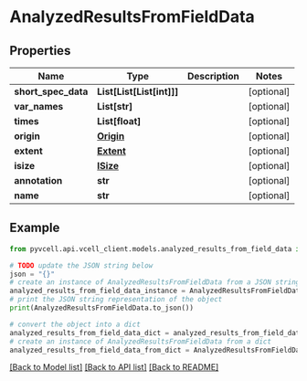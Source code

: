 # AnalyzedResultsFromFieldData

## Properties

| Name                | Type                      | Description | Notes      |
| ------------------- | ------------------------- | ----------- | ---------- |
| **short_spec_data** | **List[List[List[int]]]** |             | [optional] |
| **var_names**       | **List[str]**             |             | [optional] |
| **times**           | **List[float]**           |             | [optional] |
| **origin**          | [**Origin**](Origin.md)   |             | [optional] |
| **extent**          | [**Extent**](Extent.md)   |             | [optional] |
| **isize**           | [**ISize**](ISize.md)     |             | [optional] |
| **annotation**      | **str**                   |             | [optional] |
| **name**            | **str**                   |             | [optional] |

## Example

```python
from pyvcell.api.vcell_client.models.analyzed_results_from_field_data import AnalyzedResultsFromFieldData

# TODO update the JSON string below
json = "{}"
# create an instance of AnalyzedResultsFromFieldData from a JSON string
analyzed_results_from_field_data_instance = AnalyzedResultsFromFieldData.from_json(json)
# print the JSON string representation of the object
print(AnalyzedResultsFromFieldData.to_json())

# convert the object into a dict
analyzed_results_from_field_data_dict = analyzed_results_from_field_data_instance.to_dict()
# create an instance of AnalyzedResultsFromFieldData from a dict
analyzed_results_from_field_data_from_dict = AnalyzedResultsFromFieldData.from_dict(analyzed_results_from_field_data_dict)
```

[[Back to Model list]](../README.md#documentation-for-models) [[Back to API list]](../README.md#documentation-for-api-endpoints) [[Back to README]](../README.md)
